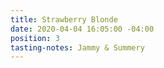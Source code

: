 ```yaml
---
title: Strawberry Blonde
date: 2020-04-04 16:05:00 -04:00
position: 3
tasting-notes: Jammy & Summery
---
```


